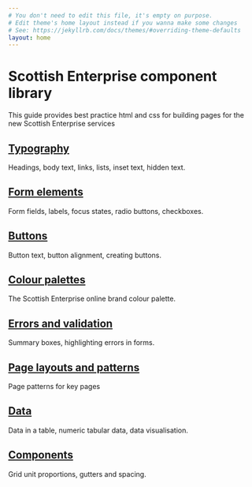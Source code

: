 ```yaml
---
# You don't need to edit this file, it's empty on purpose.
# Edit theme's home layout instead if you wanna make some changes
# See: https://jekyllrb.com/docs/themes/#overriding-theme-defaults
layout: home
---
```


<h1>Scottish Enterprise component library</h1>

<p>This guide provides best practice html and css for building pages for the new Scottish Enterprise services</p> 

<div class="row">
  <div class="link-block col-md-4">
    <h2><a href="typography/">Typography</a></h2>
    <p>Headings, body text, links, lists, inset text, hidden text.</p>
  </div>
  <div class="link-block col-md-4">
    <h2><a href="form-elements/">Form elements</a></h2>
    <p>Form fields, labels, focus states, radio buttons, checkboxes.</p>
  </div>
  <div class="link-block col-md-4">
    <h2><a href="buttons/">Buttons</a></h2>
    <p>Button text, button alignment, creating buttons.</p>
  </div>
</div>

<div class="row">
  <div class="link-block col-md-4">
    <h2><a href="colour-palettes/">Colour palettes</a></h2>
    <p>The Scottish Enterprise online brand colour palette.</p>
  </div>
  <div class="link-block col-md-4">
    <h2><a href="errors-validation/">Errors and validation</a></h2>
    <p>Summary boxes, highlighting errors in forms.</p>
  </div>
  <div class="link-block col-md-4">
    <h2><a href="page-patterns/">Page layouts and patterns</a></h2>
    <p>Page patterns for key pages</p>
  </div>
</div>

<div class="row">
  <div class="link-block col-md-4">
    <h2><a href="data/">Data</a></h2>
    <p>Data in a table, numeric tabular data, data visualisation.</p>
  </div>
  <div class="link-block col-md-4">
    <h2><a href="components/">Components</a></h2>
    <p>Grid unit proportions, gutters and spacing.</p>
  </div>

</div>